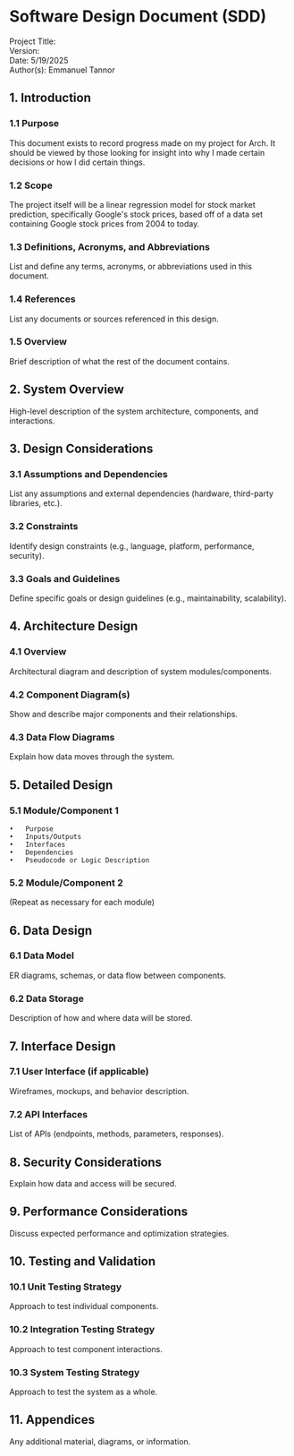 # Software Design Document (SDD)

Project Title: <br/>
Version: <br/>
Date: 5/19/2025 <br/>
Author(s): Emmanuel Tannor <br/>

## 1. Introduction

### 1.1 Purpose

This document exists to record progress made on my project for Arch. It should be viewed by those looking for insight into why I made certain decisions or how I did certain things.

### 1.2 Scope

The project itself will be a linear regression model for stock market prediction, specifically Google's stock prices, based off of a data set containing Google stock prices from 2004 to today.

### 1.3 Definitions, Acronyms, and Abbreviations

List and define any terms, acronyms, or abbreviations used in this document.

### 1.4 References

List any documents or sources referenced in this design.

### 1.5 Overview

Brief description of what the rest of the document contains.

## 2. System Overview

High-level description of the system architecture, components, and interactions.

## 3. Design Considerations

### 3.1 Assumptions and Dependencies

List any assumptions and external dependencies (hardware, third-party libraries, etc.).

### 3.2 Constraints

Identify design constraints (e.g., language, platform, performance, security).

### 3.3 Goals and Guidelines

Define specific goals or design guidelines (e.g., maintainability, scalability).

## 4. Architecture Design

### 4.1 Overview

Architectural diagram and description of system modules/components.

### 4.2 Component Diagram(s)

Show and describe major components and their relationships.

### 4.3 Data Flow Diagrams

Explain how data moves through the system.

## 5. Detailed Design

### 5.1 Module/Component 1
	•	Purpose
	•	Inputs/Outputs
	•	Interfaces
	•	Dependencies
	•	Pseudocode or Logic Description

### 5.2 Module/Component 2

(Repeat as necessary for each module)

## 6. Data Design

### 6.1 Data Model

ER diagrams, schemas, or data flow between components.

### 6.2 Data Storage

Description of how and where data will be stored.

## 7. Interface Design

### 7.1 User Interface (if applicable)

Wireframes, mockups, and behavior description.

### 7.2 API Interfaces

List of APIs (endpoints, methods, parameters, responses).

## 8. Security Considerations

Explain how data and access will be secured.

## 9. Performance Considerations

Discuss expected performance and optimization strategies.

## 10. Testing and Validation

### 10.1 Unit Testing Strategy

Approach to test individual components.

### 10.2 Integration Testing Strategy

Approach to test component interactions.

### 10.3 System Testing Strategy

Approach to test the system as a whole.

## 11. Appendices

Any additional material, diagrams, or information.

